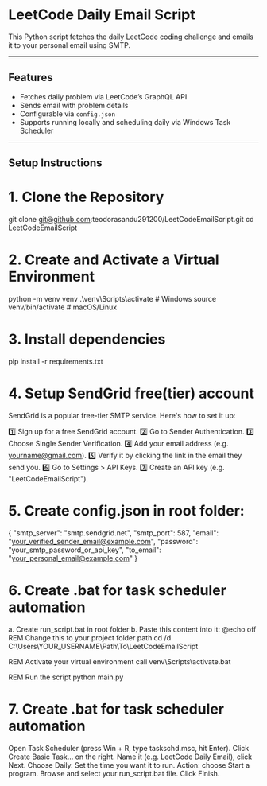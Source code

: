 # LeetCode Daily Email Script

This Python script fetches the daily LeetCode coding challenge and emails it to your personal email using SMTP.

---

## Features

- Fetches daily problem via LeetCode’s GraphQL API  
- Sends email with problem details  
- Configurable via `config.json`  
- Supports running locally and scheduling daily via Windows Task Scheduler  

---

## Setup Instructions


# 1. Clone the Repository

git clone git@github.com:teodorasandu291200/LeetCodeEmailScript.git
cd LeetCodeEmailScript

# 2. Create and Activate a Virtual Environment

python -m venv venv
.\venv\Scripts\activate     # Windows
source venv/bin/activate    # macOS/Linux

# 3. Install dependencies

pip install -r requirements.txt


# 4. Setup SendGrid free(tier) account
SendGrid is a popular free-tier SMTP service. Here's how to set it up:

1️⃣ Sign up for a free SendGrid account.
2️⃣ Go to Sender Authentication.
3️⃣ Choose Single Sender Verification.
4️⃣ Add your email address (e.g. yourname@gmail.com).
5️⃣ Verify it by clicking the link in the email they send you.
6️⃣ Go to Settings > API Keys.
7️⃣ Create an API key (e.g. "LeetCodeEmailScript").

# 5. Create config.json in root folder:

{
  "smtp_server": "smtp.sendgrid.net",
  "smtp_port": 587,
  "email": "your_verified_sender_email@example.com",
  "password": "your_smtp_password_or_api_key",
  "to_email": "your_personal_email@example.com"
}

# 6. Create .bat for task scheduler automation

a. Create run_script.bat in root folder
b. Paste this content into it:
@echo off
REM Change this to your project folder path
cd /d C:\Users\YOUR_USERNAME\Path\To\LeetCodeEmailScript

REM Activate your virtual environment
call venv\Scripts\activate.bat

REM Run the script
python main.py

# 7. Create .bat for task scheduler automation
Open Task Scheduler (press Win + R, type taskschd.msc, hit Enter).
Click Create Basic Task… on the right.
Name it (e.g. LeetCode Daily Email), click Next.
Choose Daily. Set the time you want it to run.
Action: choose Start a program.
Browse and select your run_script.bat file.
Click Finish.





